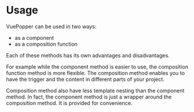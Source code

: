 # Usage

VuePopper can be used in two ways:

- as a component
- as a composition function

Each of these methods has its own advantages and disadvantages.

For example while the component method is easier to use, the composition function method is more flexible. The composition method enables you to have the trigger and the content in different parts of your project.

Composition method also have less template nesting than the component method. In fact, the component method is just a wrapper around the composition method. It is provided for convenience.
